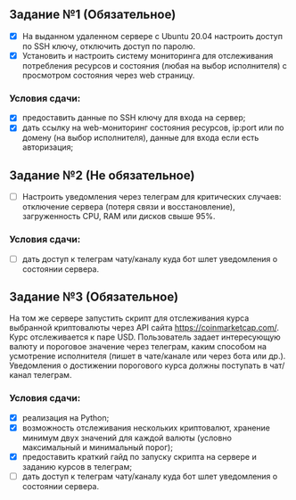 ## Задание №1 (Обязательное)

- [x] На выданном удаленном сервере с Ubuntu 20.04 настроить доступ по SSH ключу, отключить доступ по паролю.
- [x] Установить и настроить систему мониторинга для отслеживания потребления ресурсов и состояния (любая на выбор исполнителя) с просмотром состояния через web страницу.

### Условия сдачи:
- [x] предоставить данные по SSH ключу для входа на сервер;
- [x] дать ссылку на web-мониторинг состояния ресурсов, ip:port или по домену (на выбор исполнителя), данные для входа если есть авторизация;

## Задание №2 (Не обязательное)

- [ ] Настроить уведомления через телеграм для критических случаев: отключение сервера (потеря связи и восстановление), загруженность CPU, RAM или дисков свыше 95%.

### Условия сдачи:
- [ ] дать доступ к телеграм чату/каналу куда бот шлет уведомления о состоянии сервера.

## Задание №3 (Обязательное)

На том же сервере запустить скрипт для отслеживания курса выбранной криптовалюты через API сайта https://coinmarketcap.com/.
Курс отслеживается к паре USD.
Пользователь задает интересующую валюту и пороговое значение через телеграм, каким способом на усмотрение исполнителя (пишет в чате/канале или через бота или др.).
Уведомления о достижении порогового курса должны поступать в чат/канал телеграм.

### Условия сдачи:
- [x] реализация на Python;
- [x] возможность отслеживания нескольких криптовалют, хранение минимум двух значений для каждой валюты (условно максимальный и минимальный порог);
- [x] предоставить краткий гайд по запуску скрипта на сервере и заданию курсов в телеграм;
- [ ] дать доступ к телеграм чату/каналу куда бот шлет уведомления о состоянии сервера.